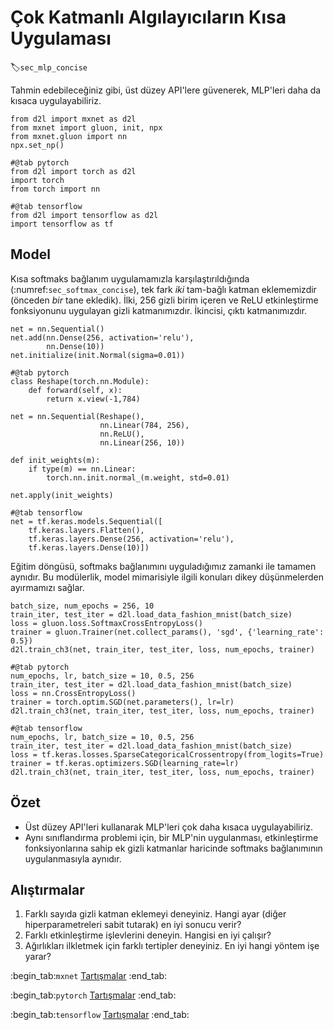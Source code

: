 # Çok Katmanlı Algılayıcıların Kısa Uygulaması
:label:`sec_mlp_concise`

Tahmin edebileceğiniz gibi, üst düzey API'lere güvenerek, MLP'leri daha da kısaca uygulayabiliriz.

```{.python .input}
from d2l import mxnet as d2l
from mxnet import gluon, init, npx
from mxnet.gluon import nn
npx.set_np()
```

```{.python .input}
#@tab pytorch
from d2l import torch as d2l
import torch
from torch import nn
```

```{.python .input}
#@tab tensorflow
from d2l import tensorflow as d2l
import tensorflow as tf
```

## Model

Kısa softmaks bağlanım uygulamamızla karşılaştırıldığında (:numref:`sec_softmax_concise`), tek fark *iki* tam-bağlı katman eklememizdir (önceden *bir* tane ekledik). İlki, 256 gizli birim içeren ve ReLU etkinleştirme fonksiyonunu uygulayan gizli katmanımızdır. İkincisi, çıktı katmanımızdır.

```{.python .input}
net = nn.Sequential()
net.add(nn.Dense(256, activation='relu'),
        nn.Dense(10))
net.initialize(init.Normal(sigma=0.01))
```

```{.python .input}
#@tab pytorch
class Reshape(torch.nn.Module):
    def forward(self, x):
        return x.view(-1,784)

net = nn.Sequential(Reshape(),
                    nn.Linear(784, 256),
                    nn.ReLU(),
                    nn.Linear(256, 10))

def init_weights(m):
    if type(m) == nn.Linear:
        torch.nn.init.normal_(m.weight, std=0.01)

net.apply(init_weights)
```

```{.python .input}
#@tab tensorflow
net = tf.keras.models.Sequential([
    tf.keras.layers.Flatten(),
    tf.keras.layers.Dense(256, activation='relu'),
    tf.keras.layers.Dense(10)])
```

Eğitim döngüsü, softmaks bağlanımını uyguladığımız zamanki ile tamamen aynıdır. Bu modülerlik, model mimarisiyle ilgili konuları dikey düşünmelerden ayırmamızı sağlar.

```{.python .input}
batch_size, num_epochs = 256, 10
train_iter, test_iter = d2l.load_data_fashion_mnist(batch_size)
loss = gluon.loss.SoftmaxCrossEntropyLoss()
trainer = gluon.Trainer(net.collect_params(), 'sgd', {'learning_rate': 0.5})
d2l.train_ch3(net, train_iter, test_iter, loss, num_epochs, trainer)
```

```{.python .input}
#@tab pytorch
num_epochs, lr, batch_size = 10, 0.5, 256
train_iter, test_iter = d2l.load_data_fashion_mnist(batch_size)
loss = nn.CrossEntropyLoss()
trainer = torch.optim.SGD(net.parameters(), lr=lr)
d2l.train_ch3(net, train_iter, test_iter, loss, num_epochs, trainer)
```

```{.python .input}
#@tab tensorflow
num_epochs, lr, batch_size = 10, 0.5, 256
train_iter, test_iter = d2l.load_data_fashion_mnist(batch_size)
loss = tf.keras.losses.SparseCategoricalCrossentropy(from_logits=True)
trainer = tf.keras.optimizers.SGD(learning_rate=lr)
d2l.train_ch3(net, train_iter, test_iter, loss, num_epochs, trainer)
```

## Özet

* Üst düzey API'leri kullanarak MLP'leri çok daha kısaca uygulayabiliriz.
* Aynı sınıflandırma problemi için, bir MLP'nin uygulanması, etkinleştirme fonksiyonlarına sahip ek gizli katmanlar haricinde softmaks bağlanımının uygulanmasıyla aynıdır.

## Alıştırmalar

1. Farklı sayıda gizli katman eklemeyi deneyiniz. Hangi ayar (diğer hiperparametreleri sabit tutarak) en iyi sonucu verir?
1. Farklı etkinleştirme işlevlerini deneyin. Hangisi en iyi çalışır?
1. Ağırlıkları ilkletmek için farklı tertipler deneyiniz. En iyi hangi yöntem işe yarar?

:begin_tab:`mxnet`
[Tartışmalar](https://discuss.d2l.ai/t/94)
:end_tab:

:begin_tab:`pytorch`
[Tartışmalar](https://discuss.d2l.ai/t/95)
:end_tab:

:begin_tab:`tensorflow`
[Tartışmalar](https://discuss.d2l.ai/t/262)
:end_tab:
